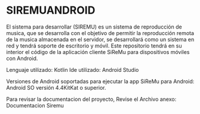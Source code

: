 # SIREMUANDROID
El sistema para desarrollar (SIREMU) es un sistema de reproducción de musica, que se desarrolla con el objetivo de permitir la reproducción remota de la musica almacenada en el servidor, se desarrollará como un sistema en red y tendrá soporte de escritorio y móvil. Este repositorio tendrá en su interior el código de la aplicación cliente SiReMu para dispositivos móviles con Android.

Lenguaje utilizado: Kotlin Ide utilizado: Android Studio

Versiones de Android soportadas para ejecutar la app SiReMu para Android: Android SO versión 4.4KitKat o superior.

Para revisar la documentacion del proyecto, Revise el Archivo anexo: Documentacion Siremu

